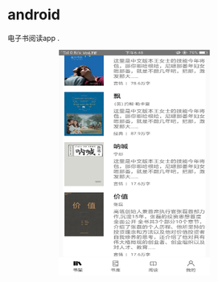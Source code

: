 # android
电子书阅读app
.<div align=center><img src="https://github.com/kamput520/android/blob/master/Screenshot_2020-12-15-18-48-37-19.png" width="300" height="450" /></div>
